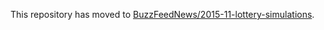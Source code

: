 This repository has moved to [BuzzFeedNews/2015-11-lottery-simulations](https://github.com/BuzzFeedNews/2015-11-lottery-simulations).
